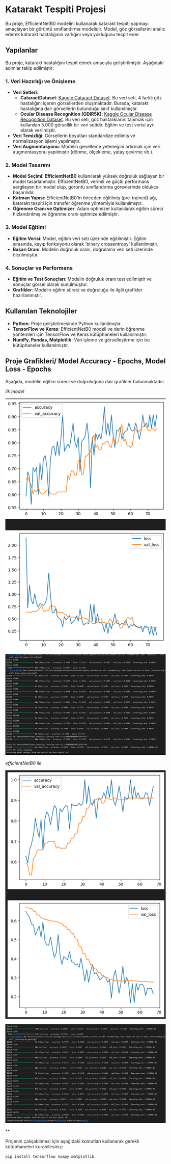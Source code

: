 # Katarakt Tespiti Projesi

Bu proje, EfficientNetB0 modelini kullanarak katarakt tespiti yapmayı amaçlayan bir görüntü sınıflandırma modelidir. Model, göz görsellerini analiz ederek katarakt hastalığının varlığını veya yokluğunu tespit eder.

## Yapılanlar

Bu proje, katarakt hastalığını tespit etmek amacıyla geliştirilmiştir. Aşağıdaki adımlar takip edilmiştir:

### 1. Veri Hazırlığı ve Önişleme
- **Veri Setleri**:
  - **CataractDataset**: [Kaggle Cataract Dataset](https://www.kaggle.com/datasets/jr2ngb/cataractdataset). Bu veri seti, 4 farklı göz hastalığını içeren görsellerden oluşmaktadır. Burada, katarakt hastalığına dair görsellerin bulunduğu sınıf kullanılmıştır.
  - **Ocular Disease Recognition (ODIR5K)**: [Kaggle Ocular Disease Recognition Dataset](https://www.kaggle.com/datasets/andrewmvd/ocular-disease-recognition-odir5k). Bu veri seti, göz hastalıklarını tanımak için kullanılan 5.000 görsellik bir veri setidir. Eğitim ve test verisi ayrı olarak verilmiştir.
- **Veri Temizliği**: Görsellerin boyutları standardize edilmiş ve normalizasyon işlemi yapılmıştır.
- **Veri Augmentasyonu**: Modelin genelleme yeteneğini artırmak için veri augmentasyonu yapılmıştır (dönme, ölçekleme, yatay çevirme vb.).

### 2. Model Tasarımı
- **Model Seçimi**: **EfficientNetB0** kullanılarak yüksek doğruluk sağlayan bir model tasarlanmıştır. EfficientNetB0, verimli ve güçlü performans sergileyen bir model olup, görüntü sınıflandırma görevlerinde oldukça başarılıdır.
- **Katman Yapısı**: EfficientNetB0'in önceden eğitilmiş (pre-trained) ağı, katarakt tespiti için transfer öğrenme yöntemiyle kullanılmıştır.
- **Öğrenme Oranı ve Optimizer**: Adam optimizer kullanılarak eğitim süreci hızlandırılmış ve öğrenme oranı optimize edilmiştir.

### 3. Model Eğitimi
- **Eğitim Verisi**: Model, eğitim veri seti üzerinde eğitilmiştir. Eğitim sırasında, kayıp fonksiyonu olarak 'binary crossentropy' kullanılmıştır.
- **Başarı Oranı**: Modelin doğruluk oranı, doğrulama veri seti üzerinde ölçülmüştür.

### 4. Sonuçlar ve Performans
- **Eğitim ve Test Sonuçları**: Modelin doğruluk oranı test edilmiştir ve sonuçlar görsel olarak sunulmuştur.
- **Grafikler**: Modelin eğitim süreci ve doğruluğu ile ilgili grafikler hazırlanmıştır.

## Kullanılan Teknolojiler
- **Python**: Proje geliştirilmesinde Python kullanılmıştır.
- **TensorFlow ve Keras**: EfficientNetB0 modeli ve derin öğrenme yöntemleri için TensorFlow ve Keras kütüphaneleri kullanılmıştır.
- **NumPy, Pandas, Matplotlib**: Veri işleme ve görselleştirme için bu kütüphaneler kullanılmıştır.

## Proje Grafikleri/ Model Accuracy - Epochs, Model Loss - Epochs

Aşağıda, modelin eğitim süreci ve doğruluğuna dair grafikler bulunmaktadır:

*ilk model*

![ilk model](model_0.png)

![ilk model](model_0.1.png)


*efficientNetB0 ile*

![efficientNetB0](efficientNetB0_0.png)

![efficientNetB0](efficientNetB0_1.png)

**

Projenin çalışabilmesi için aşağıdaki komutları kullanarak gerekli kütüphaneleri kurabilirsiniz:

```bash
pip install tensorflow numpy matplotlib
